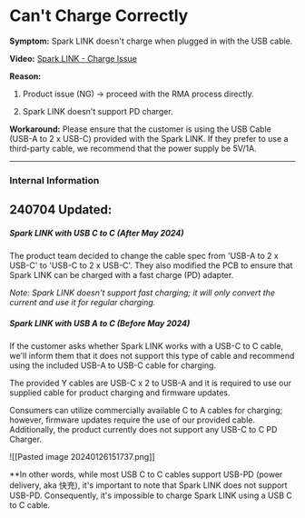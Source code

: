 # Can't Charge Correctly

**Symptom:** 
Spark LINK doesn't charge when plugged in with the USB cable.


**Video:** 
[Spark LINK - Charge Issue](https://drive.google.com/file/d/10U6nt8QJT0mxQ8VWDJKpVcZmEKPXnnVv/view?usp=sharing)


**Reason:** 
1. Product issue (NG) -> proceed with the RMA process directly.
   
2. Spark LINK doesn't support PD charger.


**Workaround:**
Please ensure that the customer is using the USB Cable (USB-A to 2 x USB-C) provided with the Spark LINK. 
If they prefer to use a third-party cable, we recommend that the power supply be 5V/1A.

---

### **Internal Information** 

## 240704 Updated:
##### Spark LINK with USB C to C (After May 2024)

The product team decided to change the cable spec from 'USB-A to 2 x USB-C' to 'USB-C to 2 x USB-C'. They also modified the PCB to ensure that Spark LINK can be charged with a fast charge (PD) adapter.

*Note: Spark LINK doesn't support fast charging; it will only convert the current and use it for regular charging.*



##### Spark LINK with USB A to C (Before May 2024)

If the customer asks whether Spark LINK works with a USB-C to C cable, we'll inform them that it does not support this type of cable and recommend using the included USB-A to USB-C cable for charging.

The provided Y cables are USB-C x 2 to USB-A and it is required to use our supplied cable for product charging and firmware updates. 

Consumers can utilize commercially available C to A cables for charging; however, firmware updates require the use of our provided cable. Additionally, the product currently does not support any USB-C to C PD Charger.

![[Pasted image 20240126151737.png]]

**In other words, while most USB C to C cables support USB-PD (power delivery, aka 快充), it's important to note that Spark LINK does not support USB-PD. 
Consequently, it's impossible to charge Spark LINK using a USB C to C cable.